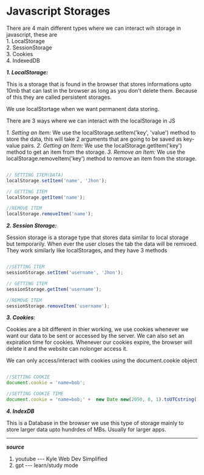 # Javascript Storages

There are 4 main different types where we can interact wih storage in javascript, these are   
      1. LocalStorage  
      2. SessionStorage  
      3. Cookies  
      4. IndexedDB   

***1. LocalStorage:***

   This is a storage that is found in the browser that stores informations upto 10mb that can last 
   in the browser as long as you don't delete them. Because of this they are called persistent storages. 

   We use localStortage when we want permanent data storing. 

   There are 3 ways where we can interact with the localStorage in JS  

  *1. Setting an Item:* We use the localStorage.setItem('key', 'value') method to store the data, this will take 2 arguments that are going to be saved as key-value pairs.
  *2. Getting an Item:* We use the localStorage.getItem('key') method to get an item from the storage. 
  *3. Remove an Item:*  We use the localStorage.removeItem('key') method to remove an item from the storage.
  
   ```javascript

// SETTING ITEM(DATA)
localStorage.setItem('name', 'Jhon');

// GETTING ITEM
localStorage.getItem('name');

//REMOVE ITEM
localStorage.removeItem('name');
```

***2. Session Storage:***  

Session storage is a storage type that stores data similar to local storage but temporarily. When ever the user closes the tab the data will be remvoed. 
They work similarly like localStorages, and they have 3 methods

```javascript

//SETTING ITEM
sessionStorage.setItem('username', 'Jhon');

// GETTING ITEM
sessionStorage.getItem('username');

//REMOVE ITEM
sessionStorage.removeItem('username');

```

***3. Cookies***:   

Cookies are a bit different in thier working, we use cookies whenever we want our data to be sent or accessed by the server.
We can also set an expiration time for cookies. Whenever our cookies expire, the browser will delete it and the website 
can nolonger access it. 

We can only access/interact with cookies using the document.cookie object 

```javascript

//SETTING COOKIE
document.cookie = 'name=bob';

//SETTING COOKIE TIME
document.cookie = 'name=bob;' +  new Date new(2050, 0, 1).toUTCstring();

```

***4. IndexDB*** 

This is a Database in the browser we use this type of storage mainly to store larger data upto hundrdes of MBs. Usually for larger apps.

---- 

***source***

1. youtube --- Kyle Web Dev Simplified
2. gpt --- learn/study mode
   







